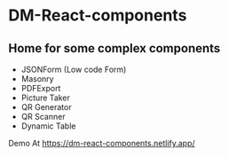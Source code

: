 # DM-React-components

## Home for some complex components

* JSONForm (Low code Form)
* Masonry
* PDFExport
* Picture Taker
* QR Generator 
* QR Scanner 
* Dynamic Table



Demo At
https://dm-react-components.netlify.app/